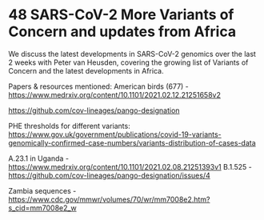 # 48 SARS-CoV-2 More Variants of Concern and updates from Africa

We discuss the latest developments in SARS-CoV-2 genomics over the last 2 weeks with Peter van Heusden, covering the growing list of Variants of Concern and the latest developments in Africa.

Papers &amp; resources mentioned: 
American birds (677) - https://www.medrxiv.org/content/10.1101/2021.02.12.21251658v2

https://github.com/cov-lineages/pango-designation

PHE thresholds for different variants: 
https://www.gov.uk/government/publications/covid-19-variants-genomically-confirmed-case-numbers/variants-distribution-of-cases-data

A.23.1 in Uganda - https://www.medrxiv.org/content/10.1101/2021.02.08.21251393v1
B.1.525 - https://github.com/cov-lineages/pango-designation/issues/4

Zambia sequences - 
 https://www.cdc.gov/mmwr/volumes/70/wr/mm7008e2.htm?s_cid=mm7008e2_w

